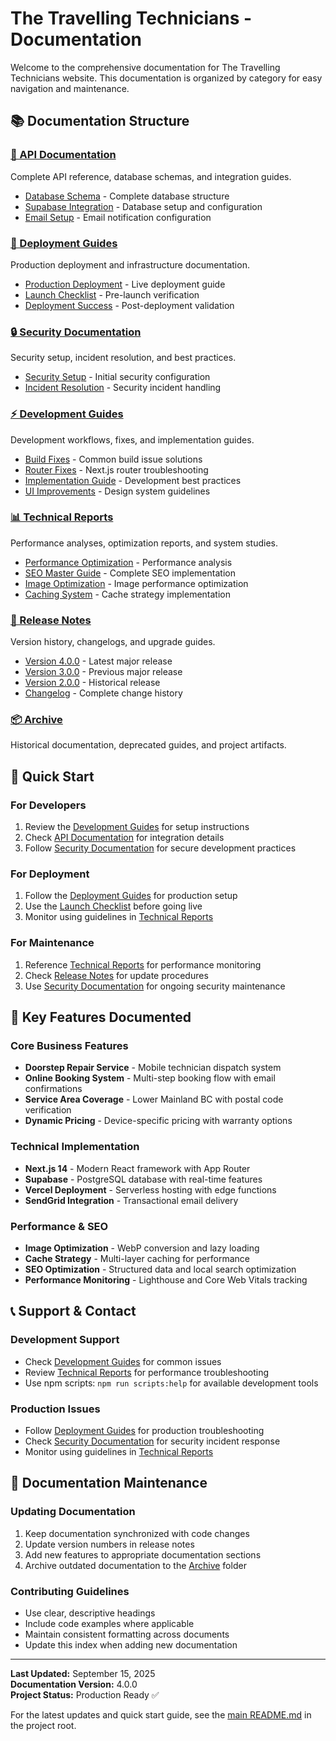 # The Travelling Technicians - Documentation

Welcome to the comprehensive documentation for The Travelling Technicians website. This documentation is organized by category for easy navigation and maintenance.

## 📚 Documentation Structure

### [📡 API Documentation](./api/)
Complete API reference, database schemas, and integration guides.
- [Database Schema](./api/booking-system-db-schema.md) - Complete database structure
- [Supabase Integration](./api/SUPABASE_INTEGRATION_DONE.md) - Database setup and configuration
- [Email Setup](./api/SUPABASE_EMAIL_SETUP.md) - Email notification configuration

### [🚀 Deployment Guides](./deployment/)
Production deployment and infrastructure documentation.
- [Production Deployment](./deployment/PRODUCTION_DEPLOYMENT_SUCCESS.md) - Live deployment guide
- [Launch Checklist](./deployment/LAUNCH_CHECKLIST.md) - Pre-launch verification
- [Deployment Success](./deployment/FINAL_DEPLOYMENT_SUCCESS.md) - Post-deployment validation

### [🔒 Security Documentation](./security/)
Security setup, incident resolution, and best practices.
- [Security Setup](./security/SECURITY_SETUP.md) - Initial security configuration
- [Incident Resolution](./security/SECURITY_INCIDENT_RESOLUTION.md) - Security incident handling

### [⚡ Development Guides](./development/)
Development workflows, fixes, and implementation guides.
- [Build Fixes](./development/BUILD_FIX_SUMMARY.md) - Common build issue solutions
- [Router Fixes](./development/NEXT_ROUTER_FIXES.md) - Next.js router troubleshooting
- [Implementation Guide](./development/IMPLEMENTATION_INSTRUCTIONS.md) - Development best practices
- [UI Improvements](./development/UI_IMPROVEMENTS_PLAN.md) - Design system guidelines

### [📊 Technical Reports](./technical-reports/)
Performance analyses, optimization reports, and system studies.
- [Performance Optimization](./technical-reports/PERFORMANCE_OPTIMIZATION_REPORT.md) - Performance analysis
- [SEO Master Guide](./technical-reports/SEO_MASTER_REFERENCE_GUIDE.md) - Complete SEO implementation
- [Image Optimization](./technical-reports/IMAGE_OPTIMIZATION_COMPLETE.md) - Image performance optimization
- [Caching System](./technical-reports/CACHING_SYSTEM_IMPLEMENTATION.md) - Cache strategy implementation

### [📝 Release Notes](./release-notes/)
Version history, changelogs, and upgrade guides.
- [Version 4.0.0](./release-notes/FINAL_RELEASE_NOTES_v4.0.0.md) - Latest major release
- [Version 3.0.0](./release-notes/RELEASE_NOTES_V3.0.0.md) - Previous major release
- [Version 2.0.0](./release-notes/RELEASE_NOTES_V2.0.0.md) - Historical release
- [Changelog](./release-notes/CHANGELOG.md) - Complete change history

### [📦 Archive](./archive/)
Historical documentation, deprecated guides, and project artifacts.

## 🚀 Quick Start

### For Developers
1. Review the [Development Guides](./development/) for setup instructions
2. Check [API Documentation](./api/) for integration details
3. Follow [Security Documentation](./security/) for secure development practices

### For Deployment
1. Follow the [Deployment Guides](./deployment/) for production setup
2. Use the [Launch Checklist](./deployment/LAUNCH_CHECKLIST.md) before going live
3. Monitor using guidelines in [Technical Reports](./technical-reports/)

### For Maintenance
1. Reference [Technical Reports](./technical-reports/) for performance monitoring
2. Check [Release Notes](./release-notes/) for update procedures
3. Use [Security Documentation](./security/) for ongoing security maintenance

## 🎯 Key Features Documented

### Core Business Features
- **Doorstep Repair Service** - Mobile technician dispatch system
- **Online Booking System** - Multi-step booking flow with email confirmations
- **Service Area Coverage** - Lower Mainland BC with postal code verification
- **Dynamic Pricing** - Device-specific pricing with warranty options

### Technical Implementation
- **Next.js 14** - Modern React framework with App Router
- **Supabase** - PostgreSQL database with real-time features
- **Vercel Deployment** - Serverless hosting with edge functions
- **SendGrid Integration** - Transactional email delivery

### Performance & SEO
- **Image Optimization** - WebP conversion and lazy loading
- **Cache Strategy** - Multi-layer caching for performance
- **SEO Optimization** - Structured data and local search optimization
- **Performance Monitoring** - Lighthouse and Core Web Vitals tracking

## 📞 Support & Contact

### Development Support
- Check [Development Guides](./development/) for common issues
- Review [Technical Reports](./technical-reports/) for performance troubleshooting
- Use npm scripts: `npm run scripts:help` for available development tools

### Production Issues
- Follow [Deployment Guides](./deployment/) for production troubleshooting
- Check [Security Documentation](./security/) for security incident response
- Monitor using guidelines in [Technical Reports](./technical-reports/)

## 🔄 Documentation Maintenance

### Updating Documentation
1. Keep documentation synchronized with code changes
2. Update version numbers in release notes
3. Add new features to appropriate documentation sections
4. Archive outdated documentation to the [Archive](./archive/) folder

### Contributing Guidelines
- Use clear, descriptive headings
- Include code examples where applicable
- Maintain consistent formatting across documents
- Update this index when adding new documentation

---

**Last Updated:** September 15, 2025  
**Documentation Version:** 4.0.0  
**Project Status:** Production Ready ✅

For the latest updates and quick start guide, see the [main README.md](../README.md) in the project root.
